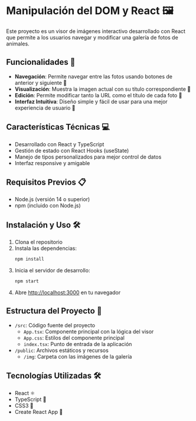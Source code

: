 # Manipulación del DOM y React 🖼️

Este proyecto es un visor de imágenes interactivo desarrollado con React que permite a los usuarios navegar y modificar una galería de fotos de animales.

## Funcionalidades 🚀

- **Navegación**: Permite navegar entre las fotos usando botones de anterior y siguiente 🔄
- **Visualización**: Muestra la imagen actual con su título correspondiente 📸
- **Edición**: Permite modificar tanto la URL como el título de cada foto 📝
- **Interfaz Intuitiva**: Diseño simple y fácil de usar para una mejor experiencia de usuario 🎯

## Características Técnicas 💻

- Desarrollado con React y TypeScript
- Gestión de estado con React Hooks (useState)
- Manejo de tipos personalizados para mejor control de datos
- Interfaz responsive y amigable

## Requisitos Previos 📋

- Node.js (versión 14 o superior)
- npm (incluido con Node.js)

## Instalación y Uso 🛠️

1. Clona el repositorio
2. Instala las dependencias:
   ```bash
   npm install
   ```
3. Inicia el servidor de desarrollo:
   ```bash
   npm start
   ```
4. Abre [http://localhost:3000](http://localhost:3000) en tu navegador

## Estructura del Proyecto 📁

- `/src`: Código fuente del proyecto
  - `App.tsx`: Componente principal con la lógica del visor
  - `App.css`: Estilos del componente principal
  - `index.tsx`: Punto de entrada de la aplicación
- `/public`: Archivos estáticos y recursos
  - `/img`: Carpeta con las imágenes de la galería

## Tecnologías Utilizadas 🛠️

- React ⚛️
- TypeScript 📘
- CSS3 🎨
- Create React App 🔧
